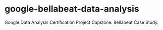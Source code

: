 # google-bellabeat-data-analysis
Google Data Analysis Certification Project Capstone. Bellabeat Case Study.
